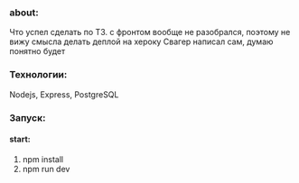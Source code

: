 ### about:
Что успел сделать по ТЗ.
с фронтом вообще не разобрался, поэтому не вижу смысла делать деплой на хероку
Свагер написал сам, думаю понятно будет
### Технологии:
Nodejs, Express, PostgreSQL

### Запуск:
#### start:
1. npm install
2. npm run dev

